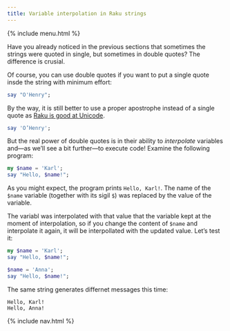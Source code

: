 ```yaml
---
title: Variable interpolation in Raku strings
---
```


{% include menu.html %}

Have you already noticed in the previous sections that sometimes the strings were quoted in single, but sometimes in double quotes? The difference is crusial.

Of course, you can use double quotes if you want to put a single quote insde the string with minimum effort:

```raku
say "O'Henry";
```

By the way, it is still better to use a proper apostrophe instead of a single quote as [Raku is good at Unicode](../../on-unicode).

```raku
say 'O’Henry';
```

But the real power of double quotes is in their ability to _interpolate_ variables and—as we’ll see a bit further—to execute code! Examine the following program:

```raku
my $name = 'Karl';
say "Hello, $name!";
```

As you might expect, the program prints `Hello, Karl!`. The name of the `$name` variable (together with its sigil `$`) was replaced by the value of the variable.

The variabl was interpolated with that value that the variable kept at the moment of interpolation, so if you change the content of `$name` and interpolate it again, it will be interpollated with the updated value. Let’s test it:

```raku
my $name = 'Karl';
say "Hello, $name!";

$name = 'Anna';
say "Hello, $name!";
```

The same string generates differnet messages this time:

    Hello, Karl!
    Hello, Anna!

{% include nav.html %}
